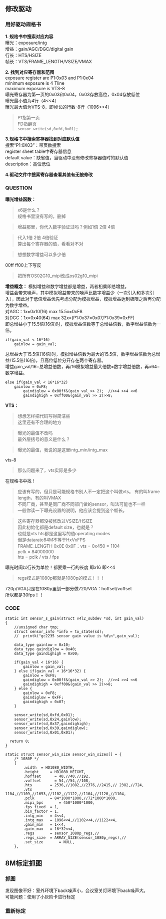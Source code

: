 ## 修改驱动

### 用好驱动规格书
**1. 规格书中搜索对应内容**  
曝光：exposure/intg  
增益：gain/AGC/DGC/digital gain  
行长：HTS/HSIZE  
帧长：VTS/FRAME_LENGTH/VSIZE/VMAX

**2. 找到对应寄存器和范围**  
exposure register are P1:0x03 and P1:0x04  
minimum exposure is 4 Tline  
maximum exposure is VTS-8  
曝光寄存器为第一页的0x03和0x04，0x03存放高位，0x04存放低位  
曝光最小值为4行（4<<4）  
曝光最大值为VTS-8，即帧长的行数-8行（1096<<4）  
> P1指第一页   
> FD指翻页  
> `sensor_write(sd,0xfd,0x01);`  

**3.规格书中搜索寄存器找到对应默认值**  
搜索“P1:0X03”：带页数搜索  
register sheet table中寄存器信息  
default value：缺省值，当驱动中没有修改寄存器值时的默认值  
description：高位低位  

**4.驱动文件中搜索寄存器查看其值有无被修改**


### QUESTION
**曝光增益函数：**  
> x6是什么？  
> 规格书里没有写的，删掉  

> 增益那里，你代入数字验证过吗？例如1倍  2倍  4倍  

> 代入1倍  2倍  4倍验证  
> 算出每个寄存器的值，看看对不对  

> 想想数字增益可以多少倍    

00ff ff00上下写反  

> 把所有OS02G10_mipi改成os02g10_mipi  

**增益概念：**
模拟增益和数字增益都是增益，两者相乘即总增益。  
增益会带来噪声，其中模拟增益带来的噪声比数字增益少（一次引入和多次引入），因此对于低倍增益优先考虑分配为模拟增益，模拟增益达到极限之后再分配为数字增益。  
对AGC：1x=0x10(16) max 15.5x=0xF8  
对DGC：1x=0x40(64) max 32x=(P1:0x37=0x07,P1:0x39=0xFF)  
即总增益小于15.5倍(16倍)时，模拟增益倍数等于总增益倍数，数字增益倍数为一倍。  
```
if(gain_val < 16*16) 
    gainlow = gain_val;
 ```
总增益大于15.5倍(16倍)时，模拟增益倍数为最大的15.5倍，数字增益倍数为总增益/15.5倍(16倍)，且高位低位分开存在两个寄存器。  
增益gain_val/16=总增益倍数，再/16模拟增益最大倍数=数字增益倍数，再x64=数字增益。  
```
else if(gain_val < 16*16*32) 
    gainlow = 0xF8;
		gaindiglow = 0x00ff&(gain_val >> 2);  //>>4 >>4 <<6
		gaindighigh = 0xff00&(gain_val >> 2)>>8;
```

**VTS：**  
> 想想怎样把代码写得简洁些  
> 这里还有不合理的地方  

> 曝光的最值不改吗  
> 最外层括号的意义是什么？  

> 曝光的最值，我说的是这里intg_min/intg_max  

vts-8  

> 那么问题来了，vts实际是多少  

在规格书中找！  

> 应该有写的，但只是可能规格书别人不一定把这个叫做vts。  有的叫frame length，有的叫VMAX  
> 不同厂商，甚至是同厂商不同部门做的sensor，叫法可能也不一样  
> 一般你读一下曝光设置的说明，他应该会提到这个帧长。  

>这些寄存器都没被修改过VSIZE/HSIZE  
>因此初始化都是default size，也就是？  
>也就是vts hts都是这里写的值operating modes  
>但是datarate84M不等于HxVxFPS  
> FRAME_LENGTH 0x0E 0x0F：vts = 0x450 = 1104  
> pclk = 84000000  
> hts = pclk / vts / fps  

曝光时间以行长为单位！都要乘一行的长度 即x16 即<<4  

> regs模式是1080p那就是1080p的模式！！！  

720p/VGA只是在1080p里划一部分做720/VGA：hoffset/voffset    
所以都是30fps！！   


### CODE
```
static int sensor_s_gain(struct v4l2_subdev *sd, int gain_val)
{
	//unsigned char tmp;
	struct sensor_info *info = to_state(sd);
	//	printk("gc2235 sensor gain value is %d\n",gain_val);
	
	data_type gainlow = 0x10;
	data_type gaindiglow = 0x40;
	data_type gaindighigh = 0x00;

	if(gain_val < 16*16) {
		gainlow = gain_val;
	} else if(gain_val < 16*16*32) {
		gainlow = 0xF8;
		gaindiglow = 0x00ff&(gain_val >> 2);  //>>4 >>4 <<6
		gaindighigh = 0xff00&(gain_val >> 2)>>8;
	} else {
	    gainlow = 0xF8;
		gaindiglow = 0xFF;
		gaindighigh = 0x07;
	}

	sensor_write(sd,0xfd,0x01);
	sensor_write(sd,0x24,gainlow);
	sensor_write(sd,0x37,gaindighigh);
	sensor_write(sd,0x39,gaindiglow);
	sensor_write(sd,0x01,0x01);	
	
  return 0;
}

static struct sensor_win_size sensor_win_sizes[] = {
	/* 1080P */
	{
		.width	= HD1080_WIDTH,
		.height 	= HD1080_HEIGHT,
		.hoffset	  = 40,//40,//192,
		.voffset	  = 54,//54,//108,
		.hts		= 2536,//1082,//2376,//2415,// 2382,//724,
		.vts		= 1104,//1109,//1653,//1102,//1122,//1104,//1120,//1104,
		.pclk		= 84*1000*1000,//72*1000*1000,
		.mipi_bps		= 450*1000*1000,
		.fps_fixed  = 1,
		.bin_factor = 1,
		.intg_min   = 4<<4,
		.intg_max   = 1096<<4,//1102<<4,//1122<<4,
		.gain_min   = 1<<4,
		.gain_max   = 16*32<<4,
		.regs       = sensor_1080p_regs,//
		.regs_size  = ARRAY_SIZE(sensor_1080p_regs),//
		.set_size		= NULL,
	},
```


## 8M标定抓图

### 抓图
发现图像不好：室外环境下back噪声小，会议室关灯环境下back噪声大。  
可能问题：使用了小灰阶卡进行标定  

### 重新标定
